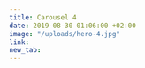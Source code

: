 ```yaml
---
title: Carousel 4
date: 2019-08-30 01:06:00 +02:00
image: "/uploads/hero-4.jpg"
link: 
new_tab: 
---
```


